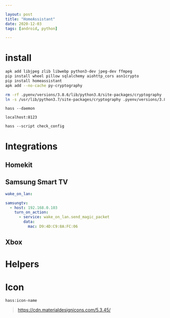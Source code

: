 ```yaml
---

layout: post
title: "HomeAssistant"
date: 2020-12-03
tags: [android, python]

---
```


# install

```bash
apk add libjpeg zlib libwebp python3-dev jpeg-dev ffmpeg
pip install wheel pillow sqlalchemy aiohttp_cors asn1crypto
pip install homeassistant
apk add --no-cache py-cryptography

rm -rf .pyenv/versions/3.8.6/lib/python3.8/site-packages/cryptography
ln -s /usr/lib/python3.7/site-packages/cryptography .pyenv/versions/3.8.6/lib/python3.8/site-packages
```

```
hass --daemon
```

```
localhost:8123
```

```
hass --script check_config
```


# Integrations

## Homekit

## Samsung Smart TV

```yaml
wake_on_lan:

samsungtv:
  - host: 192.168.0.103
    turn_on_action:
      - service: wake_on_lan.send_magic_packet
        data:
          mac: D9:4D:C9:8A:FC:06
```

## Xbox


# Helpers

# Icon
```
hass:icon-name
```

> https://cdn.materialdesignicons.com/5.3.45/
